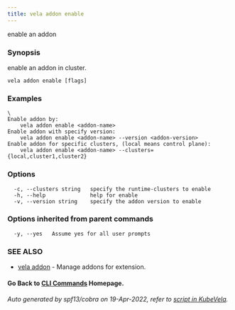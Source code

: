 ```yaml
---
title: vela addon enable
---
```


enable an addon

### Synopsis

enable an addon in cluster.

```
vela addon enable [flags]
```

### Examples

```
\
Enable addon by:
	vela addon enable <addon-name>
Enable addon with specify version:
    vela addon enable <addon-name> --version <addon-version>
Enable addon for specific clusters, (local means control plane):
	vela addon enable <addon-name> --clusters={local,cluster1,cluster2}

```

### Options

```
  -c, --clusters string   specify the runtime-clusters to enable
  -h, --help              help for enable
  -v, --version string    specify the addon version to enable
```

### Options inherited from parent commands

```
  -y, --yes   Assume yes for all user prompts
```

### SEE ALSO

* [vela addon](vela_addon)	 - Manage addons for extension.

#### Go Back to [CLI Commands](vela) Homepage.


###### Auto generated by spf13/cobra on 19-Apr-2022, refer to [script in KubeVela](https://github.com/kubevela/kubevela/tree/master/hack/docgen).

